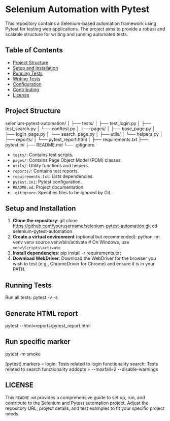 # Selenium Automation with Pytest
This repository contains a Selenium-based automation framework using Pytest 
for testing web applications. The project aims to provide a robust and 
scalable structure for writing and running automated tests.
## Table of Contents
- [Project Structure](#project-structure)
- [Setup and Installation](#setup-and-installation)
- [Running Tests](#running-tests)
- [Writing Tests](#writing-tests)
- [Configuration](#configuration)
- [Contributing](#contributing)
- [License](#license)
## Project Structure
selenium-pytest-automation/
│
├── tests/
│ ├── test_login.py
│ ├── test_search.py
│ └── conftest.py
│
├── pages/
│ ├── base_page.py
│ ├── login_page.py
│ └── search_page.py
│
├── utils/
│ └── helpers.py
│
├── reports/
│ └── pytest_report.html
│
├── requirements.txt
├── pytest.ini
├── README.md
└── .gitignore
- `tests/`: Contains test scripts.
- `pages/`: Contains Page Object Model (POM) classes.
- `utils/`: Utility functions and helpers.
- `reports/`: Contains test reports.
- `requirements.txt`: Lists dependencies.
- `pytest.ini`: Pytest configuration.
- `README.md`: Project documentation.
- `.gitignore`: Specifies files to be ignored by Git.
## Setup and Installation
1. **Clone the repository**:
    git clone https://github.com/yourusername/selenium-pytest-automation.git
    cd selenium-pytest-automation
2. **Create a virtual environment** (optional but recommended):
    python -m venv venv
    source venv/bin/activate  # On Windows, use `venv\Scripts\activate`
3. **Install dependencies**:
    pip install -r requirements.txt
4. **Download WebDriver**:
    Download the WebDriver for the browser you wish to test 
(e.g., ChromeDriver for Chrome) and ensure it is in your PATH.
## Running Tests
Run all tests:
pytest -v -s
## Generate HTML report
pytest --html=reports/pytest_report.html
## Run specific marker
pytest -m smoke

[pytest]
markers =
    login: Tests related to login functionality
    search: Tests related to search functionality
addopts = --maxfail=2 --disable-warnings

## LICENSE
This `README.md` provides a comprehensive guide to set up, run, and 
contribute to the Selenium and Pytest automation project. Adjust the 
repository URL, project details, and test examples to fit your specific 
project needs.

